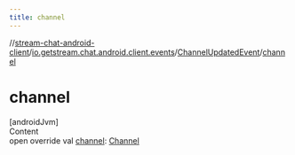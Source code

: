 ```yaml
---
title: channel
---
```

//[stream-chat-android-client](../../../index.md)/[io.getstream.chat.android.client.events](../index.md)/[ChannelUpdatedEvent](index.md)/[channel](channel.md)



# channel  
[androidJvm]  
Content  
open override val [channel](channel.md): [Channel](../../io.getstream.chat.android.client.models/Channel/index.md)  



